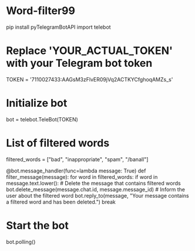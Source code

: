 # Word-filter99
pip install pyTelegramBotAPI
import telebot

# Replace 'YOUR_ACTUAL_TOKEN' with your Telegram bot token
TOKEN = '7110027433:AAGsM3zFlvER09jVq2ACTKYCfghoqAMZs_s'

# Initialize bot
bot = telebot.TeleBot(TOKEN)

# List of filtered words
filtered_words = ["bad", "inappropriate", "spam", "/banall"]

@bot.message_handler(func=lambda message: True)
def filter_message(message):
    for word in filtered_words:
        if word in message.text.lower():
            # Delete the message that contains filtered words
            bot.delete_message(message.chat.id, message.message_id)
            # Inform the user about the filtered word
            bot.reply_to(message, "Your message contains a filtered word and has been deleted.")
            break

# Start the bot
bot.polling()

